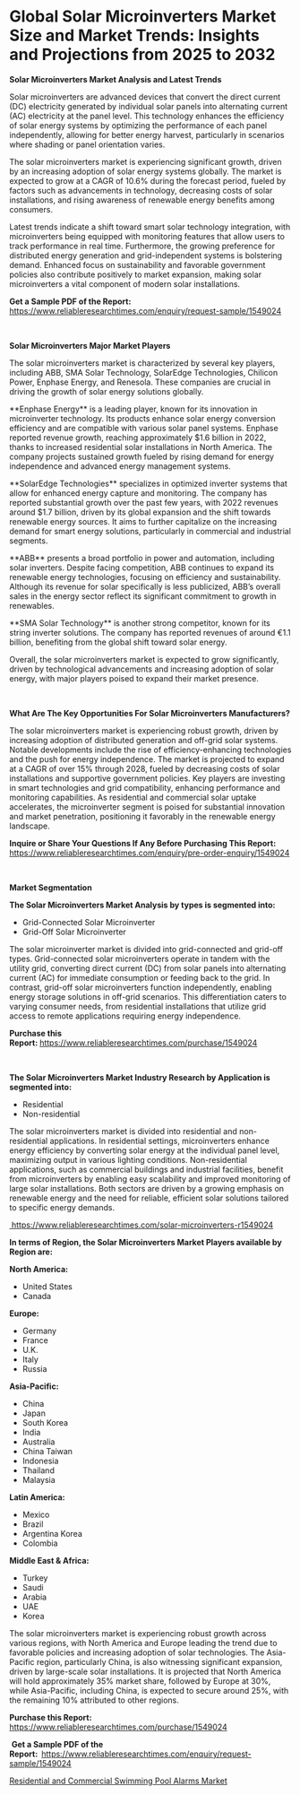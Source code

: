 <p><h1>Global Solar Microinverters Market Size and Market Trends: Insights and Projections from 2025 to 2032</h1></p><p><strong>Solar Microinverters Market Analysis and Latest Trends</strong></p>
<p><p>Solar microinverters are advanced devices that convert the direct current (DC) electricity generated by individual solar panels into alternating current (AC) electricity at the panel level. This technology enhances the efficiency of solar energy systems by optimizing the performance of each panel independently, allowing for better energy harvest, particularly in scenarios where shading or panel orientation varies.</p><p>The solar microinverters market is experiencing significant growth, driven by an increasing adoption of solar energy systems globally. The market is expected to grow at a CAGR of 10.6% during the forecast period, fueled by factors such as advancements in technology, decreasing costs of solar installations, and rising awareness of renewable energy benefits among consumers. </p><p>Latest trends indicate a shift toward smart solar technology integration, with microinverters being equipped with monitoring features that allow users to track performance in real time. Furthermore, the growing preference for distributed energy generation and grid-independent systems is bolstering demand. Enhanced focus on sustainability and favorable government policies also contribute positively to market expansion, making solar microinverters a vital component of modern solar installations.</p></p>
<p><strong>Get a Sample PDF of the Report:&nbsp;</strong> <a href="https://www.reliableresearchtimes.com/enquiry/request-sample/1549024?utm_campaign=2653&utm_medium=2&utm_source=Github&utm_content=ia&utm_term=28022025&utm_id=solar-microinverters">https://www.reliableresearchtimes.com/enquiry/request-sample/1549024</a></p>
<p>&nbsp;</p>
<p><strong>Solar Microinverters Major Market Players</strong></p>
<p><p>The solar microinverters market is characterized by several key players, including ABB, SMA Solar Technology, SolarEdge Technologies, Chilicon Power, Enphase Energy, and Renesola. These companies are crucial in driving the growth of solar energy solutions globally.</p><p>**Enphase Energy** is a leading player, known for its innovation in microinverter technology. Its products enhance solar energy conversion efficiency and are compatible with various solar panel systems. Enphase reported revenue growth, reaching approximately $1.6 billion in 2022, thanks to increased residential solar installations in North America. The company projects sustained growth fueled by rising demand for energy independence and advanced energy management systems.</p><p>**SolarEdge Technologies** specializes in optimized inverter systems that allow for enhanced energy capture and monitoring. The company has reported substantial growth over the past few years, with 2022 revenues around $1.7 billion, driven by its global expansion and the shift towards renewable energy sources. It aims to further capitalize on the increasing demand for smart energy solutions, particularly in commercial and industrial segments.</p><p>**ABB** presents a broad portfolio in power and automation, including solar inverters. Despite facing competition, ABB continues to expand its renewable energy technologies, focusing on efficiency and sustainability. Although its revenue for solar specifically is less publicized, ABB’s overall sales in the energy sector reflect its significant commitment to growth in renewables.</p><p>**SMA Solar Technology** is another strong competitor, known for its string inverter solutions. The company has reported revenues of around €1.1 billion, benefiting from the global shift toward solar energy.</p><p>Overall, the solar microinverters market is expected to grow significantly, driven by technological advancements and increasing adoption of solar energy, with major players poised to expand their market presence.</p></p>
<p>&nbsp;</p>
<p><strong>What Are The Key Opportunities For Solar Microinverters Manufacturers?</strong></p>
<p><p>The solar microinverters market is experiencing robust growth, driven by increasing adoption of distributed generation and off-grid solar systems. Notable developments include the rise of efficiency-enhancing technologies and the push for energy independence. The market is projected to expand at a CAGR of over 15% through 2028, fueled by decreasing costs of solar installations and supportive government policies. Key players are investing in smart technologies and grid compatibility, enhancing performance and monitoring capabilities. As residential and commercial solar uptake accelerates, the microinverter segment is poised for substantial innovation and market penetration, positioning it favorably in the renewable energy landscape.</p></p>
<p><strong>Inquire or Share Your Questions If Any Before Purchasing This Report:</strong> <a href="https://www.reliableresearchtimes.com/enquiry/pre-order-enquiry/1549024?utm_campaign=2653&utm_medium=2&utm_source=Github&utm_content=ia&utm_term=28022025&utm_id=solar-microinverters">https://www.reliableresearchtimes.com/enquiry/pre-order-enquiry/1549024</a></p>
<p>&nbsp;</p>
<p><strong>Market Segmentation</strong></p>
<p><strong>The Solar Microinverters Market Analysis by types is segmented into:</strong></p>
<p><ul><li>Grid-Connected Solar Microinverter</li><li>Grid-Off Solar Microinverter</li></ul></p>
<p><p>The solar microinverter market is divided into grid-connected and grid-off types. Grid-connected solar microinverters operate in tandem with the utility grid, converting direct current (DC) from solar panels into alternating current (AC) for immediate consumption or feeding back to the grid. In contrast, grid-off solar microinverters function independently, enabling energy storage solutions in off-grid scenarios. This differentiation caters to varying consumer needs, from residential installations that utilize grid access to remote applications requiring energy independence.</p></p>
<p><strong>Purchase this Report:&nbsp;</strong><a href="https://www.reliableresearchtimes.com/purchase/1549024?utm_campaign=2653&utm_medium=2&utm_source=Github&utm_content=ia&utm_term=28022025&utm_id=solar-microinverters">https://www.reliableresearchtimes.com/purchase/1549024</a></p>
<p>&nbsp;</p>
<p><strong>The Solar Microinverters Market Industry Research by Application is segmented into:</strong></p>
<p><ul><li>Residential</li><li>Non-residential</li></ul></p>
<p><p>The solar microinverters market is divided into residential and non-residential applications. In residential settings, microinverters enhance energy efficiency by converting solar energy at the individual panel level, maximizing output in various lighting conditions. Non-residential applications, such as commercial buildings and industrial facilities, benefit from microinverters by enabling easy scalability and improved monitoring of large solar installations. Both sectors are driven by a growing emphasis on renewable energy and the need for reliable, efficient solar solutions tailored to specific energy demands.</p></p>
<p><a href="https://www.reliableresearchtimes.com/solar-microinverters-r1549024?utm_campaign=2653&utm_medium=2&utm_source=Github&utm_content=ia&utm_term=28022025&utm_id=solar-microinverters">&nbsp;https://www.reliableresearchtimes.com/solar-microinverters-r1549024</a></p>
<p><strong>In terms of Region, the Solar Microinverters Market Players available by Region are:</strong></p>
<p>
    <p> <strong> North America: </strong>
        <ul>
            <li>United States</li>
            <li>Canada</li>
        </ul>
        </p> 
    <p> <strong> Europe: </strong>
        <ul>
            <li>Germany</li>
            <li>France</li>
            <li>U.K.</li>
            <li>Italy</li>
            <li>Russia</li>
        </ul>
        </p> 
    <p> <strong> Asia-Pacific: </strong>
        <ul>
            <li>China</li>
            <li>Japan</li>
            <li>South Korea</li>
            <li>India</li>
            <li>Australia</li>
            <li>China Taiwan</li>
            <li>Indonesia</li>
            <li>Thailand</li>
            <li>Malaysia</li>
        </ul>
        </p> 
    <p> <strong> Latin America: </strong>
        <ul>
            <li>Mexico</li>
            <li>Brazil</li>
            <li>Argentina Korea</li>
            <li>Colombia</li>
        </ul>
        </p> 
    <p> <strong> Middle East & Africa: </strong>
        <ul>
            <li>Turkey</li>
            <li>Saudi</li>
            <li>Arabia</li>
            <li>UAE</li>
            <li>Korea</li>
        </ul>
    </p>
    </p>
<p><p>The solar microinverters market is experiencing robust growth across various regions, with North America and Europe leading the trend due to favorable policies and increasing adoption of solar technologies. The Asia-Pacific region, particularly China, is also witnessing significant expansion, driven by large-scale solar installations. It is projected that North America will hold approximately 35% market share, followed by Europe at 30%, while Asia-Pacific, including China, is expected to secure around 25%, with the remaining 10% attributed to other regions.</p></p>
<p><strong>Purchase this Report: </strong><a href="https://www.reliableresearchtimes.com/purchase/1549024?utm_campaign=2653&utm_medium=2&utm_source=Github&utm_content=ia&utm_term=28022025&utm_id=solar-microinverters">https://www.reliableresearchtimes.com/purchase/1549024</a></p>
<p>&nbsp;<strong>Get a Sample PDF of the Report:&nbsp;&nbsp;</strong><a href="https://www.reliableresearchtimes.com/enquiry/request-sample/1549024?utm_campaign=2653&utm_medium=2&utm_source=Github&utm_content=ia&utm_term=28022025&utm_id=solar-microinverters">https://www.reliableresearchtimes.com/enquiry/request-sample/1549024</a></p>
<p><strong></strong></p>
<p><p><a href="https://github.com/ilonaenterline65/Market-Research-Report-List-1/blob/main/residential-and-commercial-swimming-pool-alarms-market.md?utm_campaign=2653&utm_medium=2&utm_source=Github&utm_content=ia&utm_term=28022025&utm_id=solar-microinverters">Residential and Commercial Swimming Pool Alarms Market</a></p></p>